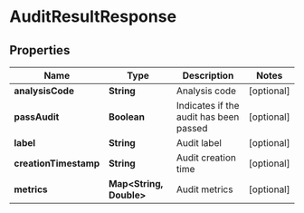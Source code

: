 
# AuditResultResponse

## Properties
Name | Type | Description | Notes
------------ | ------------- | ------------- | -------------
**analysisCode** | **String** | Analysis code |  [optional]
**passAudit** | **Boolean** | Indicates if the audit has been passed |  [optional]
**label** | **String** | Audit label |  [optional]
**creationTimestamp** | **String** | Audit creation time |  [optional]
**metrics** | **Map&lt;String, Double&gt;** | Audit metrics |  [optional]



